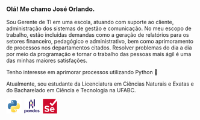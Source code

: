### Olá! Me chamo José Orlando. 

Sou Gerente de TI em uma escola, atuando com suporte ao cliente, administração dos sistemas de gestão e comunicação. No meu escopo de trabalho, estão incluídas demandas como a geração de relatórios para os setores financeiro, pedagógico e administrativo, bem como aprimoramento de processos nos departamentos citados. Resolver problemas do dia a dia por meio da programação e tornar o trabalho das pessoas mais ágil é uma das minhas maiores satisfações.

Tenho interesse em aprimorar processos utilizando Python 🐍

Atualmente, sou estudante da Licenciatura em Ciências Naturais e Exatas e do Bacharelado em Ciência e Tecnologia na UFABC.

<div>
  <img src="https://raw.githubusercontent.com/devicons/devicon/6910f0503efdd315c8f9b858234310c06e04d9c0/icons/python/python-original.svg" title="Python" alt="Python" width="40" height="40"/>&nbsp;
  <img src="https://raw.githubusercontent.com/devicons/devicon/6910f0503efdd315c8f9b858234310c06e04d9c0/icons/pandas/pandas-original-wordmark.svg" title="Pandas" alt="Pandas" width="40" height="40"/>&nbsp;
  <img src="https://raw.githubusercontent.com/devicons/devicon/6910f0503efdd315c8f9b858234310c06e04d9c0/icons/selenium/selenium-original.svg" title="Selenium" alt="Selenium" width="40" height="40"/>&nbsp;
  
</div>
